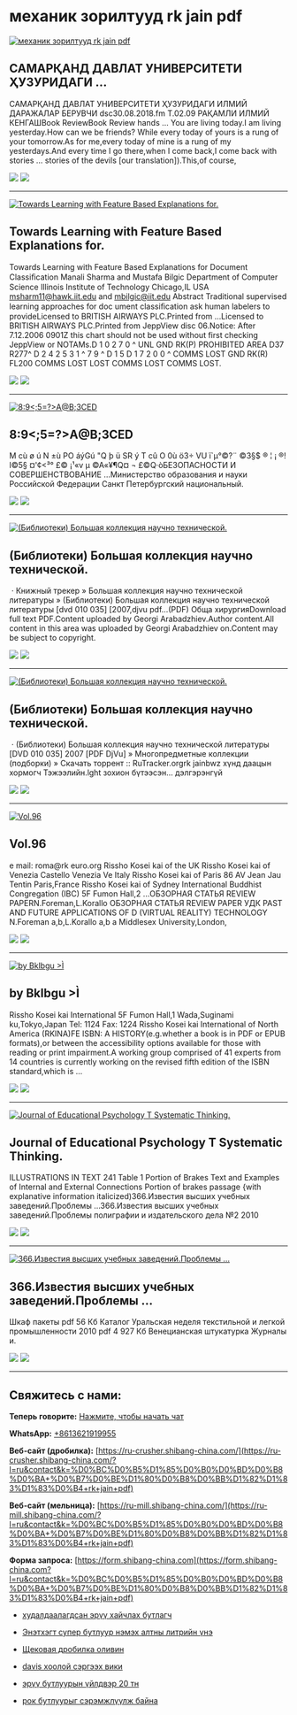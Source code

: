 # механик зорилтууд rk jain pdf

<a href="https://swt.shibang-china.com/?l=ru&img&k=%D0%BC%D0%B5%D1%85%D0%B0%D0%BD%D0%B8%D0%BA+%D0%B7%D0%BE%D1%80%D0%B8%D0%BB%D1%82%D1%83%D1%83%D0%B4+rk+jain+pdf" target="_blank">![механик зорилтууд rk jain pdf](http://static.shibang-china.com/all-800x300/609.jpg)</a>

## САМАРҚАНД ДАВЛАТ УНИВЕРСИТЕТИ ҲУЗУРИДАГИ …
САМАРҚАНД ДАВЛАТ УНИВЕРСИТЕТИ ҲУЗУРИДАГИ ИЛМИЙ ДАРАЖАЛАР БЕРУВЧИ dsc30.08.2018.fm Т.02.09 РАҚАМЛИ ИЛМИЙ КЕНГАШBook ReviewBook Review hands … You are living today.I am living yesterday.How can we be friends? While every today of yours is a rung of your tomorrow.As for me,every today of mine is a rung of my yesterdays.And every time I go there,when I come back,I come back with stories … stories of the devils [our translation]).This,of course,


<a href="https://whatsapp.shibangsoft.com/WhatsApp.php" target="_blank" title="WhatsApp">![](http://static.shibang-china.com/icon/whatsapp.png)</a> <a href="https://swt.shibang-china.com/?l=ru&icon&k=%D0%BC%D0%B5%D1%85%D0%B0%D0%BD%D0%B8%D0%BA+%D0%B7%D0%BE%D1%80%D0%B8%D0%BB%D1%82%D1%83%D1%83%D0%B4+rk+jain+pdf" target="_blank">![](http://static.shibang-china.com/icon/chat-ru.png)</a>

---

<a href="https://swt.shibang-china.com/?l=ru&img&k=%D0%BC%D0%B5%D1%85%D0%B0%D0%BD%D0%B8%D0%BA+%D0%B7%D0%BE%D1%80%D0%B8%D0%BB%D1%82%D1%83%D1%83%D0%B4+rk+jain+pdf" target="_blank">![Towards Learning with Feature Based Explanations for.](http://static.shibang-china.com/all-800x300/1421.jpg)</a>

## Towards Learning with Feature Based Explanations for.
Towards Learning with Feature Based Explanations for Document Classiﬁcation Manali Sharma and Mustafa Bilgic Department of Computer Science Illinois Institute of Technology Chicago,IL USA msharm11@hawk.iit.edu and mbilgic@iit.edu Abstract Traditional supervised learning approaches for doc ument classiﬁcation ask human labelers to provideLicensed to BRITISH AIRWAYS PLC.Printed from …Licensed to BRITISH AIRWAYS PLC.Printed from JeppView disc 06.Notice: After 7.12.2006 0901Z this chart should not be used without first checking JeppView or NOTAMs.D 1 0 2 7 0 ^ UNL GND RK(P) PROHIBITED AREA D37 R277^ D 2 4 2 5 3 1 ^ 7 9 ^ D 1 5 D 1 7 2 0 0 ^ COMMS LOST GND RK(R) FL200 COMMS LOST LOST COMMS LOST COMMS LOST.


<a href="https://whatsapp.shibangsoft.com/WhatsApp.php" target="_blank" title="WhatsApp">![](http://static.shibang-china.com/icon/whatsapp.png)</a> <a href="https://swt.shibang-china.com/?l=ru&icon&k=%D0%BC%D0%B5%D1%85%D0%B0%D0%BD%D0%B8%D0%BA+%D0%B7%D0%BE%D1%80%D0%B8%D0%BB%D1%82%D1%83%D1%83%D0%B4+rk+jain+pdf" target="_blank">![](http://static.shibang-china.com/icon/chat-ru.png)</a>

---

<a href="https://swt.shibang-china.com/?l=ru&img&k=%D0%BC%D0%B5%D1%85%D0%B0%D0%BD%D0%B8%D0%BA+%D0%B7%D0%BE%D1%80%D0%B8%D0%BB%D1%82%D1%83%D1%83%D0%B4+rk+jain+pdf" target="_blank">![8:9&lt;;5=?&gt;A@B;3CED](http://static.shibang-china.com/all-800x300/1221.jpg)</a>

## 8:9&lt;;5=?&gt;A@B;3CED
M c&#249; &#248; &#250; N &#177;&#249; PO &#225;&#253;G&#250; &quot;Q &#254; &#252; SR &#253; T c&#251; O 0&#249; &#246;3&#247; VU &#239;`&#181;&#176;&#169;?&#168; &#169;3&#167;$ &#174; &#166; &#161; &#174;! l&#169;5&#167; &#164;'&#162;&lt;&#179;&#176; &#163;&#169; &#161;&#185;&#171;v &#181; &#169;A&#171;&#173;&#165;&#182;Q&#164; &#172; &#163;&#169;Q&#183;&#242;БЕЗОПАСНОСТИ И СОВЕРШЕНСТВОВАНИЕ …Министерство образования и науки Российской Федерации Санкт Петербургский национальный.


<a href="https://whatsapp.shibangsoft.com/WhatsApp.php" target="_blank" title="WhatsApp">![](http://static.shibang-china.com/icon/whatsapp.png)</a> <a href="https://swt.shibang-china.com/?l=ru&icon&k=%D0%BC%D0%B5%D1%85%D0%B0%D0%BD%D0%B8%D0%BA+%D0%B7%D0%BE%D1%80%D0%B8%D0%BB%D1%82%D1%83%D1%83%D0%B4+rk+jain+pdf" target="_blank">![](http://static.shibang-china.com/icon/chat-ru.png)</a>

---

<a href="https://swt.shibang-china.com/?l=ru&img&k=%D0%BC%D0%B5%D1%85%D0%B0%D0%BD%D0%B8%D0%BA+%D0%B7%D0%BE%D1%80%D0%B8%D0%BB%D1%82%D1%83%D1%83%D0%B4+rk+jain+pdf" target="_blank">![(Библиотеки) Большая коллекция научно технической.](http://static.shibang-china.com/all-800x300/248.jpg)</a>

## (Библиотеки) Большая коллекция научно технической.
&nbsp;&#0183;&#32;Книжный трекер &#187; Большая коллекция научно технической литературы &#187; (Библиотеки) Большая коллекция научно технической литературы [dvd 010 035] [2007,djvu pdf…(PDF) Обща хирургияDownload full text PDF.Content uploaded by Georgi Arabadzhiev.Author content.All content in this area was uploaded by Georgi Arabadzhiev on.Content may be subject to copyright.


<a href="https://whatsapp.shibangsoft.com/WhatsApp.php" target="_blank" title="WhatsApp">![](http://static.shibang-china.com/icon/whatsapp.png)</a> <a href="https://swt.shibang-china.com/?l=ru&icon&k=%D0%BC%D0%B5%D1%85%D0%B0%D0%BD%D0%B8%D0%BA+%D0%B7%D0%BE%D1%80%D0%B8%D0%BB%D1%82%D1%83%D1%83%D0%B4+rk+jain+pdf" target="_blank">![](http://static.shibang-china.com/icon/chat-ru.png)</a>

---

<a href="https://swt.shibang-china.com/?l=ru&img&k=%D0%BC%D0%B5%D1%85%D0%B0%D0%BD%D0%B8%D0%BA+%D0%B7%D0%BE%D1%80%D0%B8%D0%BB%D1%82%D1%83%D1%83%D0%B4+rk+jain+pdf" target="_blank">![(Библиотеки) Большая коллекция научно технической.](http://static.shibang-china.com/all-800x300/392.jpg)</a>

## (Библиотеки) Большая коллекция научно технической.
&nbsp;&#0183;&#32;(Библиотеки) Большая коллекция научно технической литературы [DVD 010 035] 2007 [PDF DjVu] &#187; Многопредметные коллекции (подборки) &#187; Скачать торрент :: RuTracker.orgrk jainbwz хүнд даацын хормогч Тэжээлийн.lght зохион бүтээсэн… дэлгэрэнгүй


<a href="https://whatsapp.shibangsoft.com/WhatsApp.php" target="_blank" title="WhatsApp">![](http://static.shibang-china.com/icon/whatsapp.png)</a> <a href="https://swt.shibang-china.com/?l=ru&icon&k=%D0%BC%D0%B5%D1%85%D0%B0%D0%BD%D0%B8%D0%BA+%D0%B7%D0%BE%D1%80%D0%B8%D0%BB%D1%82%D1%83%D1%83%D0%B4+rk+jain+pdf" target="_blank">![](http://static.shibang-china.com/icon/chat-ru.png)</a>

---

<a href="https://swt.shibang-china.com/?l=ru&img&k=%D0%BC%D0%B5%D1%85%D0%B0%D0%BD%D0%B8%D0%BA+%D0%B7%D0%BE%D1%80%D0%B8%D0%BB%D1%82%D1%83%D1%83%D0%B4+rk+jain+pdf" target="_blank">![Vol.96](http://static.shibang-china.com/all-800x300/1199.jpg)</a>

## Vol.96
e mail: roma@rk euro.org Rissho Kosei kai of the UK Rissho Kosei kai of Venezia Castello Venezia Ve Italy Rissho Kosei kai of Paris 86 AV Jean Jau Tentin Paris,France Rissho Kosei kai of Sydney International Buddhist Congregation (IBC) 5F Fumon Hall,2 …ОБЗОРНАЯ СТАТЬЯ REVIEW PAPERN.Foreman,L.Korallo ОБЗОРНАЯ СТАТЬЯ REVIEW PAPER УДК PAST AND FUTURE APPLICATIONS OF D (VIRTUAL REALITY) TECHNOLOGY N.Foreman a,b,L.Korallo a,b a Middlesex University,London,


<a href="https://whatsapp.shibangsoft.com/WhatsApp.php" target="_blank" title="WhatsApp">![](http://static.shibang-china.com/icon/whatsapp.png)</a> <a href="https://swt.shibang-china.com/?l=ru&icon&k=%D0%BC%D0%B5%D1%85%D0%B0%D0%BD%D0%B8%D0%BA+%D0%B7%D0%BE%D1%80%D0%B8%D0%BB%D1%82%D1%83%D1%83%D0%B4+rk+jain+pdf" target="_blank">![](http://static.shibang-china.com/icon/chat-ru.png)</a>

---

<a href="https://swt.shibang-china.com/?l=ru&img&k=%D0%BC%D0%B5%D1%85%D0%B0%D0%BD%D0%B8%D0%BA+%D0%B7%D0%BE%D1%80%D0%B8%D0%BB%D1%82%D1%83%D1%83%D0%B4+rk+jain+pdf" target="_blank">![by Bklbgu &gt;&#204;](http://static.shibang-china.com/all-800x300/844.jpg)</a>

## by Bklbgu &gt;&#204;
Rissho Kosei kai International 5F Fumon Hall,1 Wada,Suginami ku,Tokyo,Japan Tel: 1124 Fax: 1224 Rissho Kosei kai International of North America (RKINA)FE ISBN: A HISTORY(e.g.whether a book is in PDF or EPUB formats),or between the accessibility options available for those with reading or print impairment.A working group comprised of 41 experts from 14 countries is currently working on the revised fifth edition of the ISBN standard,which is …


<a href="https://whatsapp.shibangsoft.com/WhatsApp.php" target="_blank" title="WhatsApp">![](http://static.shibang-china.com/icon/whatsapp.png)</a> <a href="https://swt.shibang-china.com/?l=ru&icon&k=%D0%BC%D0%B5%D1%85%D0%B0%D0%BD%D0%B8%D0%BA+%D0%B7%D0%BE%D1%80%D0%B8%D0%BB%D1%82%D1%83%D1%83%D0%B4+rk+jain+pdf" target="_blank">![](http://static.shibang-china.com/icon/chat-ru.png)</a>

---

<a href="https://swt.shibang-china.com/?l=ru&img&k=%D0%BC%D0%B5%D1%85%D0%B0%D0%BD%D0%B8%D0%BA+%D0%B7%D0%BE%D1%80%D0%B8%D0%BB%D1%82%D1%83%D1%83%D0%B4+rk+jain+pdf" target="_blank">![Journal of Educational Psychology T Systematic Thinking.](http://static.shibang-china.com/all-800x300/1507.jpg)</a>

## Journal of Educational Psychology T Systematic Thinking.
ILLUSTRATIONS IN TEXT 241 Table 1 Portion of Brakes Text and Examples of Internal and External Connections Portion of brakes passage {with explanative information italicized)366.Известия высших учебных заведений.Проблемы …366.Известия высших учебных заведений.Проблемы полиграфии и издательского дела №2 2010


<a href="https://whatsapp.shibangsoft.com/WhatsApp.php" target="_blank" title="WhatsApp">![](http://static.shibang-china.com/icon/whatsapp.png)</a> <a href="https://swt.shibang-china.com/?l=ru&icon&k=%D0%BC%D0%B5%D1%85%D0%B0%D0%BD%D0%B8%D0%BA+%D0%B7%D0%BE%D1%80%D0%B8%D0%BB%D1%82%D1%83%D1%83%D0%B4+rk+jain+pdf" target="_blank">![](http://static.shibang-china.com/icon/chat-ru.png)</a>

---

<a href="https://swt.shibang-china.com/?l=ru&img&k=%D0%BC%D0%B5%D1%85%D0%B0%D0%BD%D0%B8%D0%BA+%D0%B7%D0%BE%D1%80%D0%B8%D0%BB%D1%82%D1%83%D1%83%D0%B4+rk+jain+pdf" target="_blank">![366.Известия высших учебных заведений.Проблемы …](http://static.shibang-china.com/all-800x300/1364.jpg)</a>

## 366.Известия высших учебных заведений.Проблемы …
Шкаф пакеты pdf 56 Кб Каталог Уральская неделя текстильной и легкой промышленности 2010 pdf 4 927 Кб Венецианская штукатурка Журналы и.

<a href="https://whatsapp.shibangsoft.com/WhatsApp.php" target="_blank" title="WhatsApp">![](http://static.shibang-china.com/icon/whatsapp.png)</a> <a href="https://swt.shibang-china.com/?l=ru&icon&k=%D0%BC%D0%B5%D1%85%D0%B0%D0%BD%D0%B8%D0%BA+%D0%B7%D0%BE%D1%80%D0%B8%D0%BB%D1%82%D1%83%D1%83%D0%B4+rk+jain+pdf" target="_blank">![](http://static.shibang-china.com/icon/chat-ru.png)</a>

---
## Свяжитесь с нами:

**Теперь говорите:** [Нажмите, чтобы начать чат](https://swt.shibang-china.com?l=ru&contact&k=%D0%BC%D0%B5%D1%85%D0%B0%D0%BD%D0%B8%D0%BA+%D0%B7%D0%BE%D1%80%D0%B8%D0%BB%D1%82%D1%83%D1%83%D0%B4+rk+jain+pdf)

**WhatsApp:**  [+8613621919955](https://whatsapp.shibangsoft.com/WhatsApp.php)

**Веб-сайт (дробилка):** [https://ru-crusher.shibang-china.com/](https://ru-crusher.shibang-china.com/?l=ru&contact&k=%D0%BC%D0%B5%D1%85%D0%B0%D0%BD%D0%B8%D0%BA+%D0%B7%D0%BE%D1%80%D0%B8%D0%BB%D1%82%D1%83%D1%83%D0%B4+rk+jain+pdf)

**Веб-сайт (мельница):** [https://ru-mill.shibang-china.com/](https://ru-mill.shibang-china.com/?l=ru&contact&k=%D0%BC%D0%B5%D1%85%D0%B0%D0%BD%D0%B8%D0%BA+%D0%B7%D0%BE%D1%80%D0%B8%D0%BB%D1%82%D1%83%D1%83%D0%B4+rk+jain+pdf)

**Форма запроса:** [https://form.shibang-china.com](https://form.shibang-china.com?l=ru&contact&k=%D0%BC%D0%B5%D1%85%D0%B0%D0%BD%D0%B8%D0%BA+%D0%B7%D0%BE%D1%80%D0%B8%D0%BB%D1%82%D1%83%D1%83%D0%B4+rk+jain+pdf)

* [худалдаалагдсан эрүү хайчлах бутлагч](../130/%D1%85%D1%83%D0%B4%D0%B0%D0%BB%D0%B4%D0%B0%D0%B0%D0%BB%D0%B0%D0%B3%D0%B4%D1%81%D0%B0%D0%BD%20%D1%8D%D1%80%D2%AF%D2%AF%20%D1%85%D0%B0%D0%B9%D1%87%D0%BB%D0%B0%D1%85%20%D0%B1%D1%83%D1%82%D0%BB%D0%B0%D0%B3%D1%87.md)

* [Энэтхэгт супер бутлуур нэмэх алтны литрийн үнэ](../126/%D0%AD%D0%BD%D1%8D%D1%82%D1%85%D1%8D%D0%B3%D1%82%20%D1%81%D1%83%D0%BF%D0%B5%D1%80%20%D0%B1%D1%83%D1%82%D0%BB%D1%83%D1%83%D1%80%20%D0%BD%D1%8D%D0%BC%D1%8D%D1%85%20%D0%B0%D0%BB%D1%82%D0%BD%D1%8B%20%D0%BB%D0%B8%D1%82%D1%80%D0%B8%D0%B9%D0%BD%20%D2%AF%D0%BD%D1%8D.md)

* [Щековая дробилка оливин](../126/%D0%A9%D0%B5%D0%BA%D0%BE%D0%B2%D0%B0%D1%8F%20%D0%B4%D1%80%D0%BE%D0%B1%D0%B8%D0%BB%D0%BA%D0%B0%20%D0%BE%D0%BB%D0%B8%D0%B2%D0%B8%D0%BD.md)

* [davis хоолой сэргээх вики](../128/davis%20%D1%85%D0%BE%D0%BE%D0%BB%D0%BE%D0%B9%20%D1%81%D1%8D%D1%80%D0%B3%D1%8D%D1%8D%D1%85%20%D0%B2%D0%B8%D0%BA%D0%B8.md)

* [эрүү бутлуурын үйлдвэр 20 тн](../130/%D1%8D%D1%80%D2%AF%D2%AF%20%D0%B1%D1%83%D1%82%D0%BB%D1%83%D1%83%D1%80%D1%8B%D0%BD%20%D2%AF%D0%B9%D0%BB%D0%B4%D0%B2%D1%8D%D1%80%2020%20%D1%82%D0%BD.md)

* [рок бутлуурыг сэрэмжлүүлж байна](../128/%D1%80%D0%BE%D0%BA%20%D0%B1%D1%83%D1%82%D0%BB%D1%83%D1%83%D1%80%D1%8B%D0%B3%20%D1%81%D1%8D%D1%80%D1%8D%D0%BC%D0%B6%D0%BB%D2%AF%D2%AF%D0%BB%D0%B6%20%D0%B1%D0%B0%D0%B9%D0%BD%D0%B0.md)